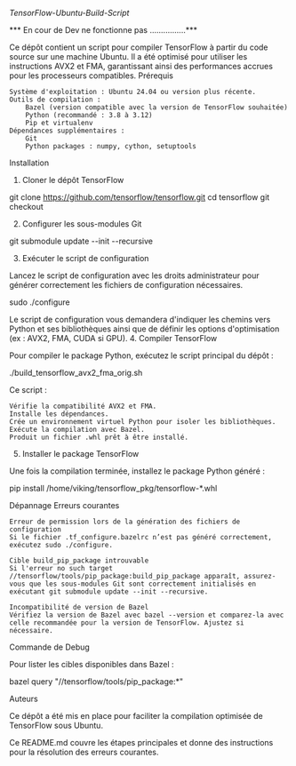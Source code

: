 *TensorFlow-Ubuntu-Build-Script*


*** En cour de Dev ne fonctionne pas ................***



Ce dépôt contient un script pour compiler TensorFlow à partir du code source sur une machine Ubuntu. Il a été optimisé pour utiliser les instructions AVX2 et FMA, garantissant ainsi des performances accrues pour les processeurs compatibles.
Prérequis

    Système d'exploitation : Ubuntu 24.04 ou version plus récente.
    Outils de compilation :
        Bazel (version compatible avec la version de TensorFlow souhaitée)
        Python (recommandé : 3.8 à 3.12)
        Pip et virtualenv
    Dépendances supplémentaires :
        Git
        Python packages : numpy, cython, setuptools

Installation
1. Cloner le dépôt TensorFlow

git clone https://github.com/tensorflow/tensorflow.git
cd tensorflow
git checkout <version-de-tensorflow>

2. Configurer les sous-modules Git

git submodule update --init --recursive

3. Exécuter le script de configuration

Lancez le script de configuration avec les droits administrateur pour générer correctement les fichiers de configuration nécessaires.

sudo ./configure

Le script de configuration vous demandera d'indiquer les chemins vers Python et ses bibliothèques ainsi que de définir les options d'optimisation (ex : AVX2, FMA, CUDA si GPU).
4. Compiler TensorFlow

Pour compiler le package Python, exécutez le script principal du dépôt :

./build_tensorflow_avx2_fma_orig.sh

Ce script :

    Vérifie la compatibilité AVX2 et FMA.
    Installe les dépendances.
    Crée un environnement virtuel Python pour isoler les bibliothèques.
    Exécute la compilation avec Bazel.
    Produit un fichier .whl prêt à être installé.

5. Installer le package TensorFlow

Une fois la compilation terminée, installez le package Python généré :

pip install /home/viking/tensorflow_pkg/tensorflow-*.whl

Dépannage
Erreurs courantes

    Erreur de permission lors de la génération des fichiers de configuration
    Si le fichier .tf_configure.bazelrc n’est pas généré correctement, exécutez sudo ./configure.

    Cible build_pip_package introuvable
    Si l'erreur no such target //tensorflow/tools/pip_package:build_pip_package apparaît, assurez-vous que les sous-modules Git sont correctement initialisés en exécutant git submodule update --init --recursive.

    Incompatibilité de version de Bazel
    Vérifiez la version de Bazel avec bazel --version et comparez-la avec celle recommandée pour la version de TensorFlow. Ajustez si nécessaire.

Commande de Debug

Pour lister les cibles disponibles dans Bazel :

bazel query "//tensorflow/tools/pip_package:*"

Auteurs

Ce dépôt a été mis en place pour faciliter la compilation optimisée de TensorFlow sous Ubuntu.

Ce README.md couvre les étapes principales et donne des instructions pour la résolution des erreurs courantes.
